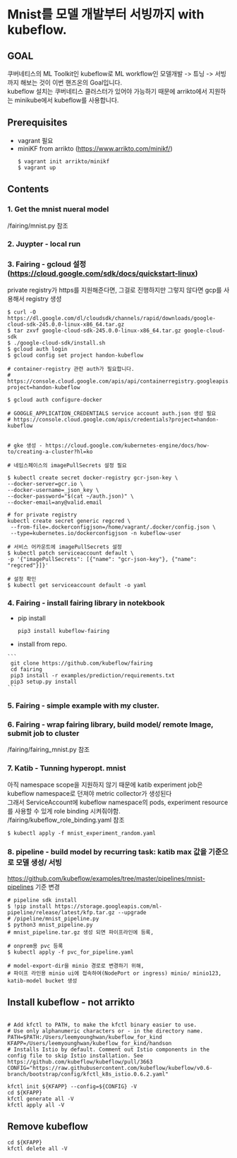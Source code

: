 # Mnist를 모델 개발부터 서빙까지 with kubeflow.

## GOAL
쿠버네티스의 ML Toolkit인 kubeflow로 ML workflow인 모델개발 -> 튜닝 -> 서빙 까지 해보는 것이 이번 핸즈온의 Goal입니다.  
kubeflow 설치는 쿠버네티스 클러스터가 있어야 가능하기 때문에 arrikto에서 지원하는 minikube에서 kubeflow를 사용합니다.

## Prerequisites
- vagrant 필요
- miniKF from  arrikto (https://www.arrikto.com/minikf/)  
    ```
    $ vagrant init arrikto/minikf  
    $ vagrant up
    ```

## Contents

### 1. Get the mnist nueral model 
   /fairing/mnist.py 참조

### 2. Juypter - local run


### 3. Fairing - gcloud 설정 (https://cloud.google.com/sdk/docs/quickstart-linux)
   private registry가 https를 지원해준다면, 그걸로 진행하지만 그렇지 않다면 gcp를 사용해서 registry 생성

   ```
   $ curl -O https://dl.google.com/dl/cloudsdk/channels/rapid/downloads/google-cloud-sdk-245.0.0-linux-x86_64.tar.gz
   $ tar zxvf google-cloud-sdk-245.0.0-linux-x86_64.tar.gz google-cloud-sdk
   $ ./google-cloud-sdk/install.sh
   $ gcloud auth login
   $ gcloud config set project handon-kubeflow

   # container-registry 관련 auth가 필요합니다.
   # https://console.cloud.google.com/apis/api/containerregistry.googleapis.com/landing?project=handon-kubeflow

   $ gcloud auth configure-docker

   # GOOGLE_APPLICATION_CREDENTIALS service account auth.json 생성 필요
   # https://console.cloud.google.com/apis/credentials?project=handon-kubeflow
   

   # gke 생성 - https://cloud.google.com/kubernetes-engine/docs/how-to/creating-a-cluster?hl=ko
   
   # 네임스페이스의 imagePullSecrets 설정 필요
   
   $ kubectl create secret docker-registry gcr-json-key \
   --docker-server=gcr.io \
   --docker-username=_json_key \
   --docker-password="$(cat ~/auth.json)" \
   --docker-email=any@valid.email
   
   # for private registry
   kubectl create secret generic regcred \
    --from-file=.dockerconfigjson=/home/vagrant/.docker/config.json \
    --type=kubernetes.io/dockerconfigjson -n kubeflow-user

   # 서비스 어카운트에 imagePullSecrets 설정
   $ kubectl patch serviceaccount default \
   -p '{"imagePullSecrets": [{"name": "gcr-json-key"}, {"name": "regcred"}]}'   
   
   # 설정 확인
   $ kubectl get serviceaccount default -o yaml 
   ```

### 4. Fairing - install fairing library in notekbook
   - pip install
      ```
     pip3 install kubeflow-fairing
     ```
   - install from repo.

    ```
     git clone https://github.com/kubeflow/fairing
     cd fairing
     pip3 install -r examples/prediction/requirements.txt 
     pip3 setup.py install
    ```

### 5. Fairing - simple example with my cluster.

### 6. Fairing - wrap fairing library, build model/ remote Image, submit job to cluster
   /fairing/fairing_mnist.py 참조


### 7. Katib - Tunning hyperopt. mnist
  아직 namespace scope을 지원하지 않기 때문에 katib experiment job은 kubeflow namespace로 던져야 metric collector가 생성된다  
  그래서 ServiceAccount에 kubeflow namespace의 pods, experiment resource를 사용할 수 있게 role binding 시켜줘야함.  
/fairing/kubeflow_role_binding.yaml 참조

~~~
$ kubectl apply -f mnist_experiment_random.yaml
~~~

### 8. pipeline - build model by recurring task: katib max 값을 기준으로 모델 생성/ 서빙  
https://github.com/kubeflow/examples/tree/master/pipelines/mnist-pipelines 기준 변경
```
# pipeline sdk install
$ !pip install https://storage.googleapis.com/ml-pipeline/release/latest/kfp.tar.gz --upgrade 
# /pipeline/mnist_pipeline.py 
$ python3 mnist_pipeline.py
# mnist_pipeline.tar.gz 생성 되면 파이프라인에 등록, 

# onprem용 pvc 등록
$ kubectl apply -f pvc_for_pipeline.yaml

# model-export-dir을 minio 경로로 변경하기 위해,
# 파이프 라인용 minio ui에 접속하여(NodePort or ingress) minio/ minio123, katib-model bucket 생성

```



## Install kubeflow - not arrikto

   ```
   
  # Add kfctl to PATH, to make the kfctl binary easier to use.
  # Use only alphanumeric characters or - in the directory name.
  PATH=$PATH:/Users/leemyounghwan/kubeflow_for_kind
  KFAPP=/Users/leemyounghwan/kubeflow_for_kind/handson
  # Installs Istio by default. Comment out Istio components in the config file to skip Istio installation. See https://github.com/kubeflow/kubeflow/pull/3663
  CONFIG="https://raw.githubusercontent.com/kubeflow/kubeflow/v0.6-branch/bootstrap/config/kfctl_k8s_istio.0.6.2.yaml"

  kfctl init ${KFAPP} --config=${CONFIG} -V
  cd ${KFAPP}
  kfctl generate all -V
  kfctl apply all -V
   ```

  

## Remove kubeflow
   ```
  cd ${KFAPP}
  kfctl delete all -V
   ```
